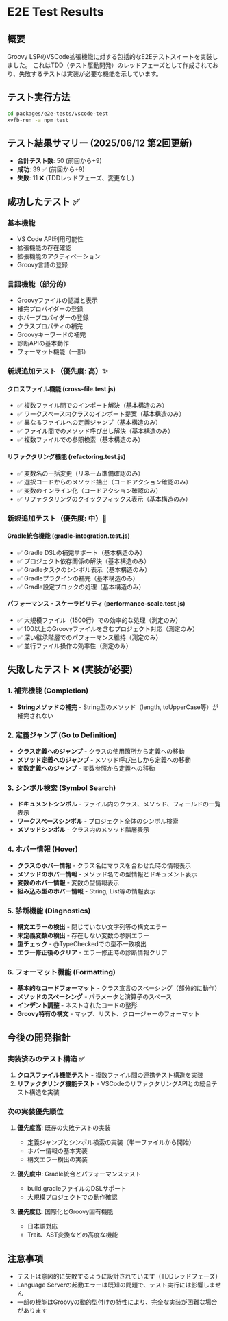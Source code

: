 # E2E Test Results

## 概要
Groovy LSPのVSCode拡張機能に対する包括的なE2Eテストスイートを実装しました。
これはTDD（テスト駆動開発）のレッドフェーズとして作成されており、失敗するテストは実装が必要な機能を示しています。

## テスト実行方法
```bash
cd packages/e2e-tests/vscode-test
xvfb-run -a npm test
```

## テスト結果サマリー (2025/06/12 第2回更新)
- **合計テスト数**: 50 (前回から+9)
- **成功**: 39 ✅ (前回から+9)
- **失敗**: 11 ❌ (TDDレッドフェーズ、変更なし)

## 成功したテスト ✅

### 基本機能
- VS Code API利用可能性
- 拡張機能の存在確認
- 拡張機能のアクティベーション
- Groovy言語の登録

### 言語機能（部分的）
- Groovyファイルの認識と表示
- 補完プロバイダーの登録
- ホバープロバイダーの登録
- クラスプロパティの補完
- Groovyキーワードの補完
- 診断APIの基本動作
- フォーマット機能（一部）

### 新規追加テスト（優先度: 高）✨
#### クロスファイル機能 (cross-file.test.js)
- ✅ 複数ファイル間でのインポート解決（基本構造のみ）
- ✅ ワークスペース内クラスのインポート提案（基本構造のみ）
- ✅ 異なるファイルへの定義ジャンプ（基本構造のみ）
- ✅ ファイル間でのメソッド呼び出し解決（基本構造のみ）
- ✅ 複数ファイルでの参照検索（基本構造のみ）

#### リファクタリング機能 (refactoring.test.js)
- ✅ 変数名の一括変更（リネーム準備確認のみ）
- ✅ 選択コードからのメソッド抽出（コードアクション確認のみ）
- ✅ 変数のインライン化（コードアクション確認のみ）
- ✅ リファクタリングのクイックフィックス表示（基本構造のみ）

### 新規追加テスト（優先度: 中）🚀
#### Gradle統合機能 (gradle-integration.test.js)
- ✅ Gradle DSLの補完サポート（基本構造のみ）
- ✅ プロジェクト依存関係の解決（基本構造のみ）
- ✅ Gradleタスクのシンボル表示（基本構造のみ）
- ✅ Gradleプラグインの補完（基本構造のみ）
- ✅ Gradle設定ブロックの処理（基本構造のみ）

#### パフォーマンス・スケーラビリティ (performance-scale.test.js)
- ✅ 大規模ファイル（1500行）での効率的な処理（測定のみ）
- ✅ 100以上のGroovyファイルを含むプロジェクト対応（測定のみ）
- ✅ 深い継承階層でのパフォーマンス維持（測定のみ）
- ✅ 並行ファイル操作の効率性（測定のみ）

## 失敗したテスト ❌ (実装が必要)

### 1. 補完機能 (Completion)
- **Stringメソッドの補完** - String型のメソッド（length, toUpperCase等）が補完されない

### 2. 定義ジャンプ (Go to Definition)
- **クラス定義へのジャンプ** - クラスの使用箇所から定義への移動
- **メソッド定義へのジャンプ** - メソッド呼び出しから定義への移動
- **変数定義へのジャンプ** - 変数参照から定義への移動

### 3. シンボル検索 (Symbol Search)
- **ドキュメントシンボル** - ファイル内のクラス、メソッド、フィールドの一覧表示
- **ワークスペースシンボル** - プロジェクト全体のシンボル検索
- **メソッドシンボル** - クラス内のメソッド階層表示

### 4. ホバー情報 (Hover)
- **クラスのホバー情報** - クラス名にマウスを合わせた時の情報表示
- **メソッドのホバー情報** - メソッド名での型情報とドキュメント表示
- **変数のホバー情報** - 変数の型情報表示
- **組み込み型のホバー情報** - String, List等の情報表示

### 5. 診断機能 (Diagnostics)
- **構文エラーの検出** - 閉じていない文字列等の構文エラー
- **未定義変数の検出** - 存在しない変数の参照エラー
- **型チェック** - @TypeCheckedでの型不一致検出
- **エラー修正後のクリア** - エラー修正時の診断情報クリア

### 6. フォーマット機能 (Formatting)
- **基本的なコードフォーマット** - クラス宣言のスペーシング（部分的に動作）
- **メソッドのスペーシング** - パラメータと演算子のスペース
- **インデント調整** - ネストされたコードの整形
- **Groovy特有の構文** - マップ、リスト、クロージャーのフォーマット

## 今後の開発指針

### 実装済みのテスト構造 ✅
1. **クロスファイル機能テスト** - 複数ファイル間の連携テスト構造を実装
2. **リファクタリング機能テスト** - VSCodeのリファクタリングAPIとの統合テスト構造を実装

### 次の実装優先順位

1. **優先度高**: 既存の失敗テストの実装
   - 定義ジャンプとシンボル検索の実装（単一ファイルから開始）
   - ホバー情報の基本実装
   - 構文エラー検出の実装

2. **優先度中**: Gradle統合とパフォーマンステスト
   - build.gradleファイルのDSLサポート
   - 大規模プロジェクトでの動作確認

3. **優先度低**: 国際化とGroovy固有機能
   - 日本語対応
   - Trait、AST変換などの高度な機能

## 注意事項
- テストは意図的に失敗するように設計されています（TDDレッドフェーズ）
- Language Serverの起動エラーは既知の問題で、テスト実行には影響しません
- 一部の機能はGroovyの動的型付けの特性により、完全な実装が困難な場合があります
